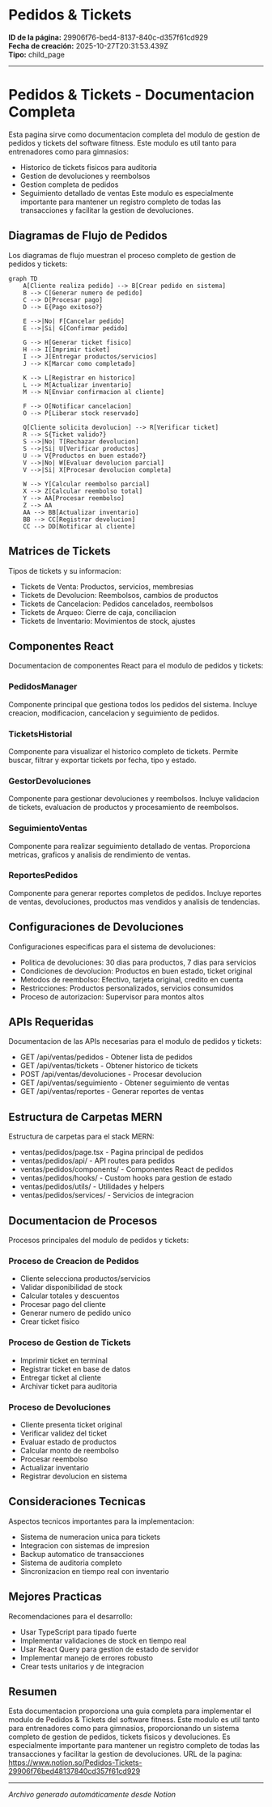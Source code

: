 # Pedidos & Tickets

**ID de la página:** 29906f76-bed4-8137-840c-d357f61cd929  
**Fecha de creación:** 2025-10-27T20:31:53.439Z  
**Tipo:** child_page

---

# Pedidos & Tickets - Documentacion Completa
Esta pagina sirve como documentacion completa del modulo de gestion de pedidos y tickets del software fitness. Este modulo es util tanto para entrenadores como para gimnasios:
- Historico de tickets fisicos para auditoria
- Gestion de devoluciones y reembolsos
- Gestion completa de pedidos
- Seguimiento detallado de ventas
Este modulo es especialmente importante para mantener un registro completo de todas las transacciones y facilitar la gestion de devoluciones.
## Diagramas de Flujo de Pedidos
Los diagramas de flujo muestran el proceso completo de gestion de pedidos y tickets:
```mermaid
graph TD
    A[Cliente realiza pedido] --> B[Crear pedido en sistema]
    B --> C[Generar numero de pedido]
    C --> D[Procesar pago]
    D --> E{Pago exitoso?}
    
    E -->|No| F[Cancelar pedido]
    E -->|Si| G[Confirmar pedido]
    
    G --> H[Generar ticket fisico]
    H --> I[Imprimir ticket]
    I --> J[Entregar productos/servicios]
    J --> K[Marcar como completado]
    
    K --> L[Registrar en historico]
    L --> M[Actualizar inventario]
    M --> N[Enviar confirmacion al cliente]
    
    F --> O[Notificar cancelacion]
    O --> P[Liberar stock reservado]
    
    Q[Cliente solicita devolucion] --> R[Verificar ticket]
    R --> S{Ticket valido?}
    S -->|No| T[Rechazar devolucion]
    S -->|Si| U[Verificar productos]
    U --> V{Productos en buen estado?}
    V -->|No| W[Evaluar devolucion parcial]
    V -->|Si| X[Procesar devolucion completa]
    
    W --> Y[Calcular reembolso parcial]
    X --> Z[Calcular reembolso total]
    Y --> AA[Procesar reembolso]
    Z --> AA
    AA --> BB[Actualizar inventario]
    BB --> CC[Registrar devolucion]
    CC --> DD[Notificar al cliente]
```
## Matrices de Tickets
Tipos de tickets y su informacion:
- Tickets de Venta: Productos, servicios, membresias
- Tickets de Devolucion: Reembolsos, cambios de productos
- Tickets de Cancelacion: Pedidos cancelados, reembolsos
- Tickets de Arqueo: Cierre de caja, conciliacion
- Tickets de Inventario: Movimientos de stock, ajustes
## Componentes React
Documentacion de componentes React para el modulo de pedidos y tickets:
### PedidosManager
Componente principal que gestiona todos los pedidos del sistema. Incluye creacion, modificacion, cancelacion y seguimiento de pedidos.
### TicketsHistorial
Componente para visualizar el historico completo de tickets. Permite buscar, filtrar y exportar tickets por fecha, tipo y estado.
### GestorDevoluciones
Componente para gestionar devoluciones y reembolsos. Incluye validacion de tickets, evaluacion de productos y procesamiento de reembolsos.
### SeguimientoVentas
Componente para realizar seguimiento detallado de ventas. Proporciona metricas, graficos y analisis de rendimiento de ventas.
### ReportesPedidos
Componente para generar reportes completos de pedidos. Incluye reportes de ventas, devoluciones, productos mas vendidos y analisis de tendencias.
## Configuraciones de Devoluciones
Configuraciones especificas para el sistema de devoluciones:
- Politica de devoluciones: 30 dias para productos, 7 dias para servicios
- Condiciones de devolucion: Productos en buen estado, ticket original
- Metodos de reembolso: Efectivo, tarjeta original, credito en cuenta
- Restricciones: Productos personalizados, servicios consumidos
- Proceso de autorizacion: Supervisor para montos altos
## APIs Requeridas
Documentacion de las APIs necesarias para el modulo de pedidos y tickets:
- GET /api/ventas/pedidos - Obtener lista de pedidos
- GET /api/ventas/tickets - Obtener historico de tickets
- POST /api/ventas/devoluciones - Procesar devolucion
- GET /api/ventas/seguimiento - Obtener seguimiento de ventas
- GET /api/ventas/reportes - Generar reportes de ventas
## Estructura de Carpetas MERN
Estructura de carpetas para el stack MERN:
- ventas/pedidos/page.tsx - Pagina principal de pedidos
- ventas/pedidos/api/ - API routes para pedidos
- ventas/pedidos/components/ - Componentes React de pedidos
- ventas/pedidos/hooks/ - Custom hooks para gestion de estado
- ventas/pedidos/utils/ - Utilidades y helpers
- ventas/pedidos/services/ - Servicios de integracion
## Documentacion de Procesos
Procesos principales del modulo de pedidos y tickets:
### Proceso de Creacion de Pedidos
- Cliente selecciona productos/servicios
- Validar disponibilidad de stock
- Calcular totales y descuentos
- Procesar pago del cliente
- Generar numero de pedido unico
- Crear ticket fisico
### Proceso de Gestion de Tickets
- Imprimir ticket en terminal
- Registrar ticket en base de datos
- Entregar ticket al cliente
- Archivar ticket para auditoria
### Proceso de Devoluciones
- Cliente presenta ticket original
- Verificar validez del ticket
- Evaluar estado de productos
- Calcular monto de reembolso
- Procesar reembolso
- Actualizar inventario
- Registrar devolucion en sistema
## Consideraciones Tecnicas
Aspectos tecnicos importantes para la implementacion:
- Sistema de numeracion unica para tickets
- Integracion con sistemas de impresion
- Backup automatico de transacciones
- Sistema de auditoria completo
- Sincronizacion en tiempo real con inventario
## Mejores Practicas
Recomendaciones para el desarrollo:
- Usar TypeScript para tipado fuerte
- Implementar validaciones de stock en tiempo real
- Usar React Query para gestion de estado de servidor
- Implementar manejo de errores robusto
- Crear tests unitarios y de integracion
## Resumen
Esta documentacion proporciona una guia completa para implementar el modulo de Pedidos & Tickets del software fitness. Este modulo es util tanto para entrenadores como para gimnasios, proporcionando un sistema completo de gestion de pedidos, tickets fisicos y devoluciones. Es especialmente importante para mantener un registro completo de todas las transacciones y facilitar la gestion de devoluciones.
URL de la pagina: https://www.notion.so/Pedidos-Tickets-29906f76bed48137840cd357f61cd929

---

*Archivo generado automáticamente desde Notion*
